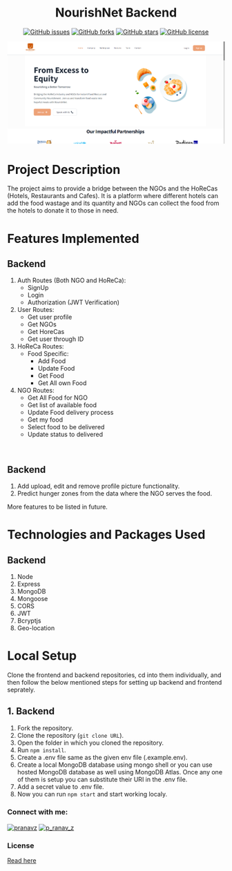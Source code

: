 <div align="center">

# NourishNet Backend
   
[![GitHub issues](https://img.shields.io/github/issues/pranavz02/NourishNet-Backend?style=for-the-badge)](https://github.com/pranavz02/NourishNet-Backend/issues) [![GitHub forks](https://img.shields.io/github/forks/pranavz02/NourishNet-Backend?style=for-the-badge)](https://github.com/pranavz02/NourishNet-Backend/network) [![GitHub stars](https://img.shields.io/github/stars/pranavz02/NourishNet-Backend?style=for-the-badge)](https://github.com/pranavz02/NourishNet-Backend/stargazers) [![GitHub license](https://img.shields.io/github/license/pranavz02/NourishNet-Backend?style=for-the-badge)](https://github.com/pranavz02/NourishNet-Backend/blob/master/LICENSE)

<img src="./public/images/1.png">

</div>

# Project Description

The project aims to provide a bridge between the NGOs and the HoReCas (Hotels, Restaurants and Cafes). It is a platform where different hotels can add the food wastage and its quantity and NGOs can collect the food from the hotels to donate it to those in need.

# Features Implemented

## Backend

1. Auth Routes (Both NGO and HoReCa):
   - SignUp
   - Login
   - Authorization (JWT Verification)
2. User Routes:
   - Get user profile
   - Get NGOs
   - Get HoreCas
   - Get user through ID
3. HoReCa Routes:
   - Food Specific:
     - Add Food
     - Update Food
     - Get Food
     - Get All own Food
4. NGO Routes:
     - Get All Food for NGO
     - Get list of available food
     - Update Food delivery process
     - Get my food
     - Select food to be delivered
     - Update status to delivered

<br/>

## Backend

1. Add upload, edit and remove profile picture functionality.
2. Predict hunger zones from the data where the NGO serves the food.

More features to be listed in future.

# Technologies and Packages Used

## Backend

1. Node
2. Express
3. MongoDB
4. Mongoose
5. CORS
6. JWT
7. Bcryptjs
8. Geo-location

# Local Setup

Clone the frontend and backend repositories, cd into them individually, and then follow the below mentioned steps for setting up backend and frontend seprately.

## 1. Backend

1. Fork the repository.
2. Clone the repository (`git clone URL`).
3. Open the folder in which you cloned the repository.
4. Run `npm install`.
5. Create a .env file same as the given env file (.example.env).
6. Create a local MongoDB database using mongo shell or you can use hosted MongoDB database as well using MongoDB Atlas. Once any one of them is setup you can substitute their URI in the .env file.
7. Add a secret value to .env file.
8. Now you can run `npm start` and start working localy.

### Connect with me:
<a href="https://linkedin.com/in/pranavz" target="blank"><img align="center" src="https://content.linkedin.com/content/dam/me/business/en-us/amp/brand-site/v2/bg/LI-Bug.svg.original.svg" alt="pranavz" height="30" width="40" /></a>
<a href="https://instagram.com/p_ranav_z" target="blank"><img align="center" src="https://upload.wikimedia.org/wikipedia/commons/e/e7/Instagram_logo_2016.svg" alt="p_ranav_z" height="30" width="30" /></a>

### License

[Read here](https://github.com/pranavz02/NourishNet-Backend/blob/main/LICENSE.md)